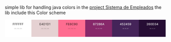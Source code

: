 simple lib for handling java colors in the  [project Sistema de Empleados](https://github.com/RitzzRiver/SistemaDeEmpleados)
the lib include this Color scheme

<img src="./preview.jpg"/>
